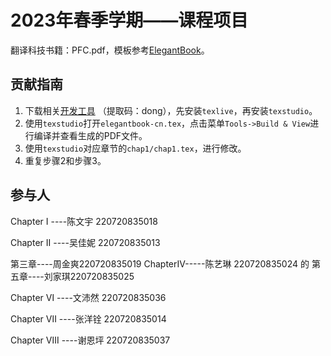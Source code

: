
# 2023年春季学期——课程项目

翻译科技书籍：PFC.pdf，模板参考[ElegantBook](https://github.com/ElegantLaTeX/ElegantBook)。

## 贡献指南
1. 下载相关[开发工具](https://pan.baidu.com/s/1_ZLBRmA15gJzlRNJZYJElw) （提取码：dong），先安装`texlive`，再安装`texstudio`。
2. 使用`texstudio`打开`elegantbook-cn.tex`，点击菜单`Tools->Build & View`进行编译并查看生成的PDF文件。
3. 使用`texstudio`对应章节的`chap1/chap1.tex`，进行修改。
4. 重复步骤2和步骤3。


## 参与人
Chapter I  ----陈文宇 220720835018

Chapter II  ----吴佳妮 220720835013

第三章----周金爽220720835019
ChapterIV-----陈艺琳 220720835024
的
第五章----刘家琪220720835025

Chapter Ⅵ  ----文沛然 220720835036

Chapter Ⅶ  ----张洋铨 220720835014

Chapter Ⅷ  ----谢恩坪 220720835037

